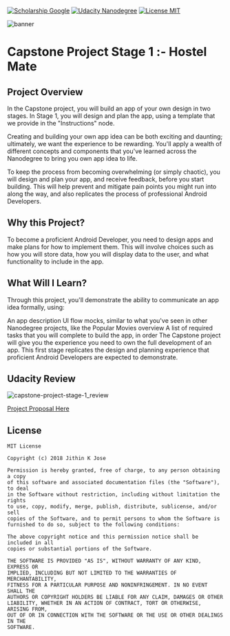 [![Scholarship Google](https://img.shields.io/badge/scholarship-Google-brightgreen.svg)](https://in.udacity.com/google-india-scholarships)
[![Udacity Nanodegree](https://img.shields.io/badge/Udacity-Nanodegree-blue.svg)](https://in.udacity.com/course/android-developer-nanodegree-by-google--nd801)
[![License MIT](https://img.shields.io/github/license/mashape/apistatus.svg)](https://github.com/Jithin-Jude/Nanodegree_Capstone-Project-Stage-1/blob/master/LICENSE) 

![banner](https://user-images.githubusercontent.com/20029287/46324719-881b4680-c612-11e8-92b6-5bb5882b2abd.jpg)

# Capstone Project Stage 1 :- Hostel Mate

## Project Overview
In the Capstone project, you will build an app of your own design in two stages. In Stage 1, you will design and plan the app, using a template that we provide in the "Instructions" node.

Creating and building your own app idea can be both exciting and daunting; ultimately, we want the experience to be rewarding. You'll apply a wealth of different concepts and components that you've learned across the Nanodegree to bring you own app idea to life.

To keep the process from becoming overwhelming (or simply chaotic), you will design and plan your app, and receive feedback, before you start building. This will help prevent and mitigate pain points you might run into along the way, and also replicates the process of professional Android Developers.

## Why this Project?
To become a proficient Android Developer, you need to design apps and make plans for how to implement them. This will involve choices such as how you will store data, how you will display data to the user, and what functionality to include in the app.

## What Will I Learn?
Through this project, you'll demonstrate the ability to communicate an app idea formally, using:

An app description
UI flow mocks, similar to what you've seen in other Nanodegree projects, like the Popular Movies overview
A list of required tasks that you will complete to build the app, in order
The Capstone project will give you the experience you need to own the full development of an app. This first stage replicates the design and planning experience that proficient Android Developers are expected to demonstrate.


## Udacity Review
![capstone-project-stage-1_review](https://user-images.githubusercontent.com/20029287/46330556-11da0c80-c631-11e8-8e3e-113168dde977.JPG)

[Project Proposal Here](https://github.com/Jithin-Jude/Nanodegree_Capstone-Project-Stage-1/blob/master/Capstone_Stage1.pdf)

## License
```
MIT License

Copyright (c) 2018 Jithin K Jose

Permission is hereby granted, free of charge, to any person obtaining a copy
of this software and associated documentation files (the "Software"), to deal
in the Software without restriction, including without limitation the rights
to use, copy, modify, merge, publish, distribute, sublicense, and/or sell
copies of the Software, and to permit persons to whom the Software is
furnished to do so, subject to the following conditions:

The above copyright notice and this permission notice shall be included in all
copies or substantial portions of the Software.

THE SOFTWARE IS PROVIDED "AS IS", WITHOUT WARRANTY OF ANY KIND, EXPRESS OR
IMPLIED, INCLUDING BUT NOT LIMITED TO THE WARRANTIES OF MERCHANTABILITY,
FITNESS FOR A PARTICULAR PURPOSE AND NONINFRINGEMENT. IN NO EVENT SHALL THE
AUTHORS OR COPYRIGHT HOLDERS BE LIABLE FOR ANY CLAIM, DAMAGES OR OTHER
LIABILITY, WHETHER IN AN ACTION OF CONTRACT, TORT OR OTHERWISE, ARISING FROM,
OUT OF OR IN CONNECTION WITH THE SOFTWARE OR THE USE OR OTHER DEALINGS IN THE
SOFTWARE.

```
